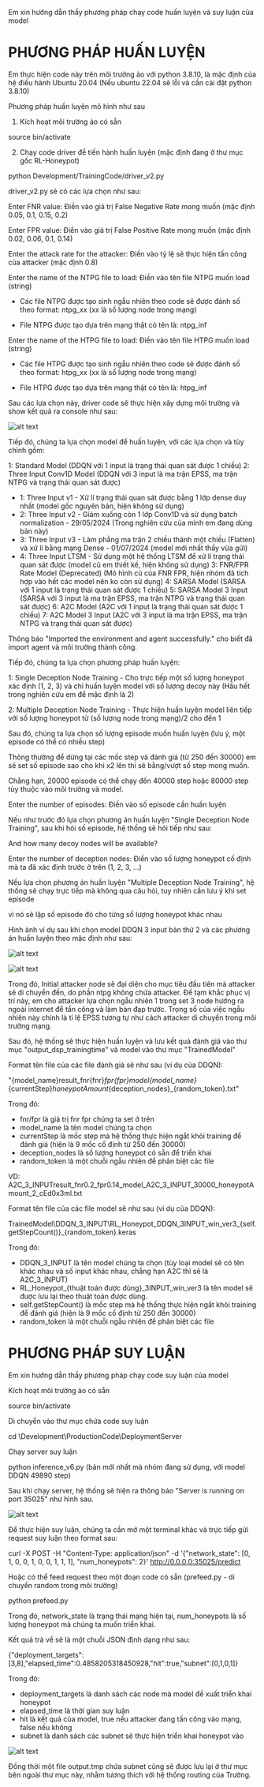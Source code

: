 Em xin hướng dẫn thầy phương pháp chạy code huấn luyện và suy luận của model

# PHƯƠNG PHÁP HUẤN LUYỆN

Em thực hiện code này trên môi trường ảo với python 3.8.10, là mặc định của hệ điều hành Ubuntu 20.04 (Nếu ubuntu 22.04 sẽ lỗi và cần cài đặt python 3.8.10)

Phương pháp huấn luyện mô hình như sau

1. Kích hoạt môi trường ảo có sẵn

source bin/activate

2. Chạy code driver để tiến hành huấn luyện (mặc định đang ở thư mục gốc RL-Honeypot)

python Development/TrainingCode/driver_v2.py

driver_v2.py sẽ có các lựa chọn như sau:

Enter FNR value: Điền vào giá trị False Negative Rate mong muốn (mặc định 0.05, 0.1, 0.15, 0.2)

Enter FPR value: Điền vào giá trị False Positive Rate mong muốn (mặc định 0.02, 0.06, 0.1, 0.14)

Enter the attack rate for the attacker: Điền vào tỷ lệ sẽ thực hiện tấn công của attacker (mặc định 0.8)

Enter the name of the NTPG file to load: Điền vào tên file NTPG muốn load (string)

- Các file NTPG được tạo sinh ngẫu nhiên theo code sẽ được đánh số theo format: ntpg_xx (xx là số lượng node trong mạng)

- File NTPG được tạo dựa trên mạng thật có tên là: ntpg_inf

Enter the name of the HTPG file to load: Điền vào tên file HTPG muốn load (string)

- Các file HTPG được tạo sinh ngẫu nhiên theo code sẽ được đánh số theo format: htpg_xx (xx là số lượng node trong mạng)

- File HTPG được tạo dựa trên mạng thật có tên là: htpg_inf

Sau các lựa chọn này, driver code sẽ thực hiện xây dựng môi trường và show kết quả ra console như sau:

![alt text](image.png)

Tiếp đó, chúng ta lựa chọn model để huấn luyện, với các lựa chọn và tùy chỉnh gồm:

1: Standard Model (DDQN với 1 input là trạng thái quan sát được 1 chiều)
2: Three Input Conv1D Model (DDQN với 3 input là ma trận EPSS, ma trận NTPG và trạng thái quan sát được)
- 1: Three Input v1 - Xử lí trạng thái quan sát được bằng 1 lớp dense duy nhất (model gốc nguyên bản, hiện không sử dụng)
- 2: Three Input v2 - Giảm xuống còn 1 lớp Conv1D và sử dụng batch normalization - 29/05/2024 (Trong nghiên cứu của mình em đang dùng bản này)
- 3: Three Input v3 - Làm phẳng ma trận 2 chiều thành một chiều (Flatten) và xử lí bằng mạng Dense - 01/07/2024 (model mới nhất thầy vừa gửi)
- 4: Three Input LTSM - Sử dụng một hệ thống LTSM để xử lí trạng thái quan sát được (model cũ em thiết kế, hiện không sử dụng)
3: FNR/FPR Rate Model (Deprecated) (Mô hình cũ của FNR FPR, hiện nhóm đã tích hợp vào hết các model nên ko còn sử dụng)
4: SARSA Model (SARSA với 1 input là trạng thái quan sát được 1 chiều)
5: SARSA Model 3 Input (SARSA với 3 input là ma trận EPSS, ma trận NTPG và trạng thái quan sát được)
6: A2C Model (A2C với 1 input là trạng thái quan sát được 1 chiều)
7: A2C Model 3 Input (A2C với 3 input là ma trận EPSS, ma trận NTPG và trạng thái quan sát được)

Thông báo "Imported the environment and agent successfully." cho biết đã import agent và môi trường thành công.

Tiếp đó, chúng ta lựa chọn phương pháp huấn luyện:

1: Single Deception Node Training - Cho trực tiếp một số lượng honeypot xác định (1, 2, 3) và chỉ huấn luyện model với số lượng decoy này (Hầu hết trong nghiên cứu em để mặc định là 2)

2: Multiple Deception Node Training - Thực hiện huấn luyện model liên tiếp với số lượng honeypot từ (số lượng node trong mạng)/2 cho đến 1

Sau đó, chúng ta lựa chọn số lượng episode muốn huấn luyện (lưu ý, một episode có thể có nhiều step)

Thông thường để dừng tại các mốc step và đánh giá (từ 250 đến 30000) em sẽ set số episode sao cho khi x2 lên thì sẽ bằng/vượt số step mong muốn.

Chẳng hạn, 20000 episode có thể chạy đến 40000 step hoặc 80000 step tùy thuộc vào môi trường và model.

Enter the number of episodes: Điền vào số episode cần huấn luyện

Nếu như trước đó lựa chọn phương án huấn luyện "Single Deception Node Training", sau khi hỏi số episode, hệ thống sẽ hỏi tiếp như sau:

And how many decoy nodes will be available?

Enter the number of deception nodes: Điền vào số lượng honeypot cố định mà ta đã xác định trước ở trên (1, 2, 3, ...)

Nếu lựa chọn phương án huấn luyện "Multiple Deception Node Training", hệ thống sẽ chạy trực tiếp mà không qua câu hỏi, tuy nhiên cần lưu ý khi set episode 

vì nó sẽ lặp số episode đó cho từng số lượng honeypot khác nhau

Hình ảnh ví dụ sau khi chọn model DDQN 3 input bản thứ 2 và các phương án huấn luyện theo mặc định như sau:

![alt text](image-1.png)

![alt text](image-2.png)

Trong đó, Initial attacker node sẽ đại diện cho mục tiêu đầu tiên mà attacker sẽ di chuyển đến, do phần ntpg không chứa attacker. Để tạm khắc phục vị trí này, em cho attacker lựa chọn ngẫu nhiên 1 trong set 3 node hướng ra ngoài internet để tấn công và làm bàn đạp trước. Trọng số của việc ngẫu nhiên này chính là tỉ lệ EPSS tương tự như cách attacker di chuyển trong môi trường mạng.

Sau đó, hệ thống sẽ thực hiện huấn luyện và lưu kết quả đánh giá vào thư mục "output_dsp_trainingtime" và model vào thư mục "TrainedModel"

Format tên file của các file đánh giá sẽ như sau (ví dụ của DDQN):

"{model_name}result_fnr{fnr}_fpr{fpr}_model_{model_name}_{currentStep}_honeypotAmount_{deception_nodes}_{random_token}.txt"

Trong đó: 

- fnr/fpr là giá trị fnr fpr chúng ta set ở trên
- model_name là tên model chúng ta chọn
- currentStep là mốc step mà hệ thống thực hiện ngắt khỏi training để đánh giá (hiện là 9 mốc cố định từ 250 đến 30000)
- deception_nodes là số lượng honeypot có sẵn để triển khai
- random_token là một chuỗi ngẫu nhiên để phân biệt các file

VD: A2C_3_INPUTresult_fnr0.2_fpr0.14_model_A2C_3_INPUT_30000_honeypotAmount_2_cEd0x3ml.txt

Format tên file của các file model sẽ như sau (ví dụ của DDQN):

TrainedModel\\DDQN_3_INPUT\\RL_Honeypot_DDQN_3INPUT_win_ver3_{self.getStepCount()}_{random_token}.keras

Trong đó:

- DDQN_3_INPUT là tên model chúng ta chọn (tùy loại model sẽ có tên khác nhau và số input khác nhau, chẳng hạn A2C thì sẽ là A2C_3_INPUT)
- RL_Honeypot_{thuật toán được dùng}_3INPUT_win_ver3 là tên model sẽ được lưu lại theo thuật toán được dùng.
- self.getStepCount() là mốc step mà hệ thống thực hiện ngắt khỏi training để đánh giá (hiện là 9 mốc cố định từ 250 đến 30000)
- random_token là một chuỗi ngẫu nhiên để phân biệt các file

# PHƯƠNG PHÁP SUY LUẬN

Em xin hướng dẫn thầy phương pháp chạy code suy luận của model

Kích hoạt môi trường ảo có sẵn

source bin/activate

Di chuyển vào thư mục chứa code suy luận

cd \Development\ProductionCode\DeploymentServer

Chạy server suy luận 

python inference_v6.py (bản mới nhất mà nhóm đang sử dụng, với model DDQN 49890 step)

Sau khi chạy server, hệ thống sẽ hiện ra thông báo "Server is running on port 35025" như hình sau.

![alt text](image-3.png)

Để thực hiện suy luận, chúng ta cần mở một terminal khác và trực tiếp gửi request suy luận theo format sau:

curl -X POST -H "Content-Type: application/json" -d '{"network_state": [0, 1, 0, 0, 1, 0, 0, 1, 1, 1], "num_honeypots": 2}' http://0.0.0.0:35025/predict

Hoặc có thể feed request theo một đoạn code có sẵn (prefeed.py - di chuyển random trong môi trường)

python prefeed.py

Trong đó, network_state là trạng thái mạng hiện tại, num_honeypots là số lượng honeypot mà chúng ta muốn triển khai.

Kết quả trả về sẽ là một chuỗi JSON định dạng như sau:

{"deployment_targets":[3,8],"elapsed_time":0.4858205318450928,"hit":true,"subnet":[0,1,0,1]}

Trong đó:
- deployment_targets là danh sách các node mà model đề xuất triển khai honeypot
- elapsed_time là thời gian suy luận
- hit là kết quả của model, true nếu attacker đang tấn công vào mạng, false nếu không
- subnet là danh sách các subnet sẽ thực hiện triển khai honeypot vào

![alt text](image-4.png)

Đồng thời một file output.tmp chứa subnet cũng sẽ được lưu lại ở thư mục bên ngoài thư mục này, nhằm tương thích với hệ thống routing của Trường.